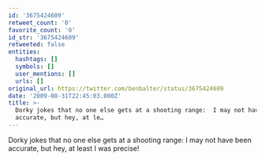 ```yaml
---
id: '3675424609'
retweet_count: '0'
favorite_count: '0'
id_str: '3675424609'
retweeted: false
entities:
  hashtags: []
  symbols: []
  user_mentions: []
  urls: []
original_url: https://twitter.com/benbalter/status/3675424609
date: '2009-08-31T22:45:03.000Z'
title: >-
  Dorky jokes that no one else gets at a shooting range:  I may not have been
  accurate, but hey, at le…
---
```


Dorky jokes that no one else gets at a shooting range:  I may not have been accurate, but hey, at least I was precise!